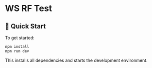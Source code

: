 # WS RF Test

## 🚀 Quick Start

To get started:

```bash
npm install
npm run dev
```

This installs all dependencies and starts the development environment.
